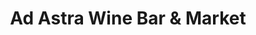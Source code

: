 ---
title: "Ad Astra Wine Bar & Market"
url: /springfield/ad-astra-wine-bar-und-market/
shop: Wein
---